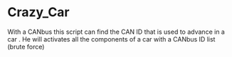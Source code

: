 # Crazy_Car
With a CANbus this script can find the CAN ID that is used to advance in a car . He will activates all the components of a car with a CANbus ID list (brute force)
